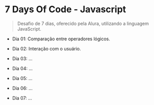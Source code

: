 # 7 Days Of Code - Javascript

> Desafio de 7 dias, oferecido pela Alura, utilizando a linguagem JavaScript.

- Dia 01: Comparação entre operadores lógicos.

- Dia 02: Interação com o usuário.

- Dia 03: ...

- Dia 04: ...

- Dia 05: ...

- Dia 06: ...

- Dia 07: ...


